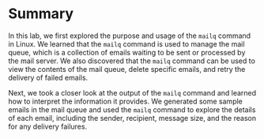 # Summary

In this lab, we first explored the purpose and usage of the `mailq` command in Linux. We learned that the `mailq` command is used to manage the mail queue, which is a collection of emails waiting to be sent or processed by the mail server. We also discovered that the `mailq` command can be used to view the contents of the mail queue, delete specific emails, and retry the delivery of failed emails.

Next, we took a closer look at the output of the `mailq` command and learned how to interpret the information it provides. We generated some sample emails in the mail queue and used the `mailq` command to explore the details of each email, including the sender, recipient, message size, and the reason for any delivery failures.
